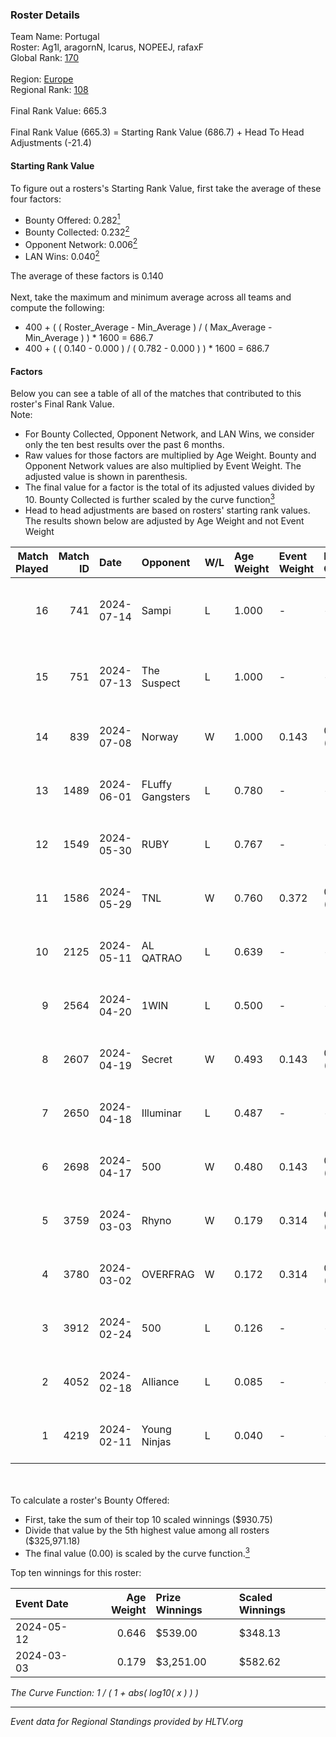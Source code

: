 ### Roster Details<br />
Team Name: Portugal<br />
Roster: Ag1l, aragornN, Icarus, NOPEEJ, rafaxF<br />
Global Rank: [170](../standings_global.md)<br />
<br />
Region: [Europe]( ../standings_europe.md)<br />
Regional Rank: [108]( ../standings_europe.md)<br />
<br />
Final Rank Value:  665.3<br />
<br />
Final Rank Value (665.3) = Starting Rank Value (686.7) + Head To Head Adjustments (-21.4)<br />

#### Starting Rank Value<br />
To figure out a rosters's Starting Rank Value, first take the average of these four factors:<br />
- Bounty Offered: 0.282[<sup>1</sup>](#table2)
- Bounty Collected: 0.232[<sup>2</sup>](#table1)
- Opponent Network: 0.006[<sup>2</sup>](#table1)
- LAN Wins: 0.040[<sup>2</sup>](#table1)

The average of these factors is 0.140<br />
<br />
Next, take the maximum and minimum average across all teams and compute the following:<br />
- 400 + ( ( Roster_Average - Min_Average ) / ( Max_Average - Min_Average ) ) * 1600 = 686.7
- 400 + ( ( 0.140 - 0.000 ) / ( 0.782 - 0.000 ) ) * 1600 = 686.7


#### Factors<br />
Below you can see a table of all of the matches that contributed to this roster's Final Rank Value.<br />
Note:<br />

- For Bounty Collected, Opponent Network, and LAN Wins, we consider only the ten best results over the past 6 months.
- Raw values for those factors are multiplied by Age Weight. Bounty and Opponent Network values are also multiplied by Event Weight. The adjusted value is shown in parenthesis.
- The final value for a factor is the total of its adjusted values divided by 10. Bounty Collected is further scaled by the curve function[<sup>3</sup>](#curveFunction)
- Head to head adjustments are based on rosters' starting rank values. The results shown below are adjusted by Age Weight and not Event Weight
<span id="table1"></span><br />


| Match Played | Match ID | Date       | Opponent         | W/L | Age Weight | Event Weight | Bounty Collected | Opponent Network | LAN Wins  | H2H Adj. | Roster                                 |
| -: | -: | :- | :- | :- | :- | :- | :- | :- | :- | -: | :- |
|           16 |      741 | 2024-07-14 | Sampi            | L   | 1.000      | -            | -                | -                | -         |    -6.81 | Ag1l, aragornN, Icarus, NOPEEJ, rafaxF |
|           15 |      751 | 2024-07-13 | The Suspect      | L   | 1.000      | -            | -                | -                | -         |    -9.17 | Ag1l, aragornN, Icarus, NOPEEJ, rafaxF |
|           14 |      839 | 2024-07-08 | Norway           | W   | 1.000      | 0.143        | 0.006 (0.001)    | 0.110 (0.016)    | 0 (0.000) |    16.26 | Ag1l, aragornN, NOPEEJ, pr, rafaxF     |
|           13 |     1489 | 2024-06-01 | FLuffy Gangsters | L   | 0.780      | -            | -                | -                | -         |   -15.79 | Ag1l, aragornN, P3R3IIRA, pr, rafaxF   |
|           12 |     1549 | 2024-05-30 | RUBY             | L   | 0.767      | -            | -                | -                | -         |    -4.59 | Ag1l, aragornN, P3R3IIRA, pr, rafaxF   |
|           11 |     1586 | 2024-05-29 | TNL              | W   | 0.760      | 0.372        | 0.000 (0.000)    | 0.040 (0.011)    | 0 (0.000) |     6.41 | Ag1l, aragornN, P3R3IIRA, pr, rafaxF   |
|           10 |     2125 | 2024-05-11 | AL QATRAO        | L   | 0.639      | -            | -                | -                | -         |   -10.04 | Ag1l, aragornN, fox, pr, rafaxF        |
|            9 |     2564 | 2024-04-20 | 1WIN             | L   | 0.500      | -            | -                | -                | -         |    -3.47 | Ag1l, aragornN, P3R3IIRA, pr, rafaxF   |
|            8 |     2607 | 2024-04-19 | Secret           | W   | 0.493      | 0.143        | 0.000 (0.000)    | 0.061 (0.004)    | 0 (0.000) |     4.96 | Ag1l, aragornN, P3R3IIRA, pr, rafaxF   |
|            7 |     2650 | 2024-04-18 | Illuminar        | L   | 0.487      | -            | -                | -                | -         |   -11.03 | Ag1l, aragornN, P3R3IIRA, pr, rafaxF   |
|            6 |     2698 | 2024-04-17 | 500              | W   | 0.480      | 0.143        | 0.001 (0.000)    | 0.103 (0.007)    | 0 (0.000) |     8.78 | Ag1l, aragornN, P3R3IIRA, pr, rafaxF   |
|            5 |     3759 | 2024-03-03 | Rhyno            | W   | 0.179      | 0.314        | 0.071 (0.004)    | 0.418 (0.023)    | 1 (0.179) |     4.68 | Ag1l, aragornN, NOPEEJ, pr, rafaxF     |
|            4 |     3780 | 2024-03-02 | OVERFRAG         | W   | 0.172      | 0.314        | 0.000 (0.000)    | 0.000 (0.000)    | 1 (0.172) |     1.53 | Ag1l, aragornN, NOPEEJ, pr, rafaxF     |
|            3 |     3912 | 2024-02-24 | 500              | L   | 0.126      | -            | -                | -                | -         |    -1.90 | Ag1l, aragornN, NOPEEJ, pr, rafaxF     |
|            2 |     4052 | 2024-02-18 | Alliance         | L   | 0.085      | -            | -                | -                | -         |    -0.76 | Ag1l, aragornN, NOPEEJ, pr, rafaxF     |
|            1 |     4219 | 2024-02-11 | Young Ninjas     | L   | 0.040      | -            | -                | -                | -         |    -0.52 | Ag1l, aragornN, NOPEEJ, pr, rafaxF     |

<br />
<span id="table2"></span><br />
To calculate a roster's Bounty Offered:<br />

- First, take the sum of their top 10 scaled winnings ($930.75)
- Divide that value by the 5th highest value among all rosters ($325,971.18)
- The final value (0.00) is scaled by the curve function.[<sup>3</sup>](#curveFunction)

Top ten winnings for this roster:<br />

| Event Date | Age Weight | Prize Winnings | Scaled Winnings |
| :- | -: | :- | :- |
| 2024-05-12 |      0.646 | $539.00        | $348.13         |
| 2024-03-03 |      0.179 | $3,251.00      | $582.62         |


<span id="curveFunction"></span>_The Curve Function: 1 / ( 1 + abs( log10( x ) ) )_<br />

---
_Event data for Regional Standings provided by HLTV.org_<br />
